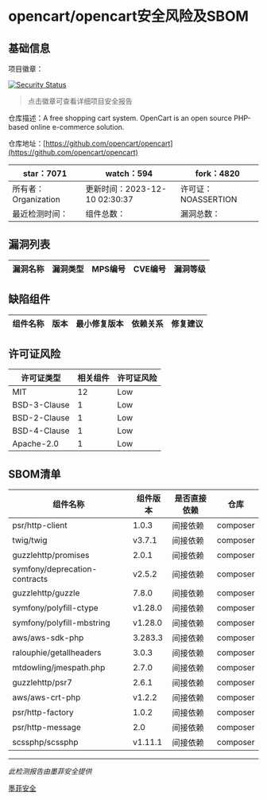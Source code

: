 # opencart/opencart安全风险及SBOM

## 基础信息

项目徽章：

[![Security Status](https://www.murphysec.com/platform3/v31/badge/1733561967010340864.svg)](https://www.murphysec.com/console/report/1691516826202034176/1733561967010340864)

> 点击徽章可查看详细项目安全报告

仓库描述：A free shopping cart system. OpenCart is an open source PHP-based online e-commerce solution.

仓库地址：[https://github.com/opencart/opencart](https://github.com/opencart/opencart)

| star：7071 | watch：594 | fork：4820 |
| ----------- | -------------- | ------------ |
| 所有者：Organization | 更新时间：2023-12-10 02:30:37 | 许可证：NOASSERTION |
| 最近检测时间： | 组件总数： | 漏洞总数： |




## 漏洞列表

| 漏洞名称 | 漏洞类型 | MPS编号 | CVE编号 | 漏洞等级 |
| ------- | ------ | ------- | ------ | ----- |





## 缺陷组件

| 组件名称 | 版本 | 最小修复版本 | 依赖关系 | 修复建议 |
| -------- | ---- | ------------ | -------- | -------- |





## 许可证风险

| 许可证类型 | 相关组件 | 许可证风险 |
| ---------- | -------- | ---------- |
|MIT|12|Low|
|BSD-3-Clause|1|Low|
|BSD-2-Clause|1|Low|
|BSD-4-Clause|1|Low|
|Apache-2.0|1|Low|




## SBOM清单

| 组件名称 | 组件版本 | 是否直接依赖 | 仓库 |
| -------- | -------- | ------------ | ---- |
|psr/http-client|1.0.3|间接依赖|composer|
|twig/twig|v3.7.1|间接依赖|composer|
|guzzlehttp/promises|2.0.1|间接依赖|composer|
|symfony/deprecation-contracts|v2.5.2|间接依赖|composer|
|guzzlehttp/guzzle|7.8.0|间接依赖|composer|
|symfony/polyfill-ctype|v1.28.0|间接依赖|composer|
|symfony/polyfill-mbstring|v1.28.0|间接依赖|composer|
|aws/aws-sdk-php|3.283.3|间接依赖|composer|
|ralouphie/getallheaders|3.0.3|间接依赖|composer|
|mtdowling/jmespath.php|2.7.0|间接依赖|composer|
|guzzlehttp/psr7|2.6.1|间接依赖|composer|
|aws/aws-crt-php|v1.2.2|间接依赖|composer|
|psr/http-factory|1.0.2|间接依赖|composer|
|psr/http-message|2.0|间接依赖|composer|
|scssphp/scssphp|v1.11.1|间接依赖|composer|


------

*此检测报告由墨菲安全提供*

[墨菲安全](www.murphysec.com)